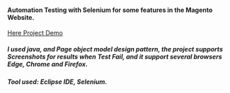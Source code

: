 #### Automation Testing with Selenium for some features in the Magento Website.

[Here Project Demo](https://drive.google.com/file/d/1grS3vr8gDqfLUUwFmkKKjQqOGelH_bCk/view?usp=sharing)

##### I used java, and Page object model design pattern, the project supports Screenshots for results when Test Fail, and it support several browsers Edge, Chrome and Firefox.
##### Tool used: Eclipse IDE, Selenium.
